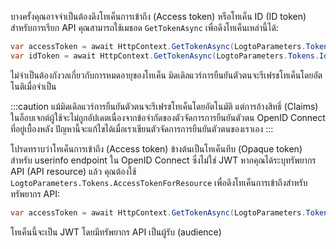 บางครั้งคุณอาจจำเป็นต้องดึงโทเค็นการเข้าถึง (Access token) หรือโทเค็น ID (ID token) สำหรับการเรียก API คุณสามารถใช้เมธอด `GetTokenAsync` เพื่อดึงโทเค็นเหล่านี้ได้:

```csharp
var accessToken = await HttpContext.GetTokenAsync(LogtoParameters.Tokens.AccessToken);
var idToken = await HttpContext.GetTokenAsync(LogtoParameters.Tokens.IdToken);
```

ไม่จำเป็นต้องกังวลเกี่ยวกับการหมดอายุของโทเค็น มิดเดิลแวร์การยืนยันตัวตนจะรีเฟรชโทเค็นโดยอัตโนติเมื่อจำเป็น

:::caution
แม้มิดเดิลแวร์การยืนยันตัวตนจะรีเฟรชโทเค็นโดยอัตโนมัติ แต่การอ้างสิทธิ์ (Claims) ในอ็อบเจกต์ผู้ใช้จะไม่ถูกอัปเดตเนื่องจากข้อจำกัดของตัวจัดการการยืนยันตัวตน OpenID Connect ที่อยู่เบื้องหลัง
ปัญหานี้จะแก้ไขได้เมื่อเราเขียนตัวจัดการการยืนยันตัวตนของเราเอง
:::

โปรดทราบว่าโทเค็นการเข้าถึง (Access token) ข้างต้นเป็นโทเค็นทึบ (Opaque token) สำหรับ userinfo endpoint ใน OpenID Connect ซึ่งไม่ใช่ JWT หากคุณได้ระบุทรัพยากร API (API resource) แล้ว คุณต้องใช้ `LogtoParameters.Tokens.AccessTokenForResource` เพื่อดึงโทเค็นการเข้าถึงสำหรับทรัพยากร API:

```csharp
var accessToken = await HttpContext.GetTokenAsync(LogtoParameters.Tokens.AccessTokenForResource);
```

โทเค็นนี้จะเป็น JWT โดยมีทรัพยากร API เป็นผู้รับ (audience)
